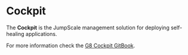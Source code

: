 # Cockpit

The **Cockpit** is the JumpScale management solution for deploying self-healing applications.

For more information check the [G8 Cockpit GitBook](https://gig.gitbooks.io/cockpit/content/).
